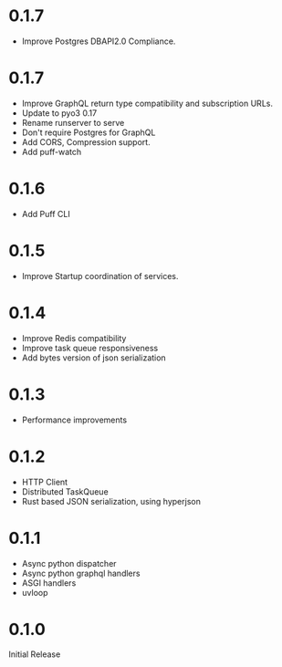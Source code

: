 # 0.1.7

* Improve Postgres DBAPI2.0 Compliance.


# 0.1.7

* Improve GraphQL return type compatibility and subscription URLs.
* Update to pyo3 0.17
* Rename runserver to serve
* Don't require Postgres for GraphQL
* Add CORS, Compression support.
* Add puff-watch

# 0.1.6

* Add Puff CLI

# 0.1.5

* Improve Startup coordination of services.

# 0.1.4

* Improve Redis compatibility
* Improve task queue responsiveness
* Add bytes version of json serialization

# 0.1.3

* Performance improvements

# 0.1.2

* HTTP Client
* Distributed TaskQueue
* Rust based JSON serialization, using hyperjson

# 0.1.1

* Async python dispatcher
* Async python graphql handlers
* ASGI handlers
* uvloop

# 0.1.0

Initial Release
